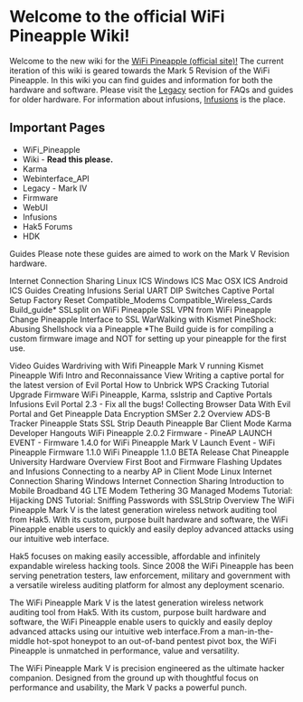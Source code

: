 # Welcome to the official WiFi Pineapple Wiki!

Welcome to the new wiki for the [WiFi Pineapple (official site)!](https://wifipineapple.com/) The current iteration of this wiki is geared towards the Mark 5 Revision of the WiFi Pineapple. In this wiki you can find guides and information for both the hardware and software. Please visit the [Legacy](legacy.md) section for FAQs and guides for older hardware. For information about infusions, [Infusions](infusions.md) is the place.

## Important Pages

- WiFi_Pineapple
- Wiki - **Read this please.**
- Karma
- Webinterface_API
- Legacy - Mark IV
- Firmware
- WebUI
- Infusions
- Hak5 Forums
- HDK

Guides
Please note these guides are aimed to work on the Mark V Revision hardware.

Internet Connection Sharing
Linux ICS
Windows ICS
Mac OSX ICS
Android ICS
Guides
Creating Infusions
Serial UART
DIP Switches
Captive Portal Setup
Factory Reset
Compatible_Modems
Compatible_Wireless_Cards
Build_guide*
SSLsplit on WiFi Pineapple
SSL VPN from WiFi Pineapple
Change Pineapple Interface to SSL
WarWalking with Kismet
PineShock: Abusing Shellshock via a Pineapple
*The Build guide is for compiling a custom firmware image and NOT for setting up your pineapple for the first use.

Video Guides
Wardriving with Wifi Pineapple Mark V running Kismet
Pineapple Wifi Intro and Reconnaissance View
Writing a captive portal for the latest version of Evil Portal
How to Unbrick
WPS Cracking Tutorial
Upgrade Firmware
WiFi Pineapple, Karma, sslstrip and Captive Portals
Infusions
Evil Portal 2.3 - Fix all the bugs!
Collecting Browser Data With Evil Portal and Get
Pineapple Data Encryption
SMSer 2.2 Overview
ADS-B Tracker
Pineapple Stats
SSL Strip
Deauth
Pineapple Bar
Client Mode
Karma
Developer Hangouts
WiFi Pineapple 2.0.2 Firmware - PineAP
LAUNCH EVENT - Firmware 1.4.0 for WiFi Pineapple Mark V
Launch Event - WiFi Pineapple Firmware 1.1.0
WiFi Pineapple 1.1.0 BETA Release Chat
Pineapple University
Hardware Overview
First Boot and Firmware Flashing
Updates and Infusions
Connecting to a nearby AP in Client Mode
Linux Internet Connection Sharing
Windows Internet Connection Sharing
Introduction to Mobile Broadband
4G LTE Modem Tethering
3G Managed Modems
Tutorial: Hijacking DNS
Tutorial: Sniffing Passwords with SSLStrip
Overview
The WiFi Pineapple Mark V is the latest generation wireless network auditing tool from Hak5. With its custom, purpose built hardware and software, the WiFi Pineapple enable users to quickly and easily deploy advanced attacks using our intuitive web interface.

Hak5 focuses on making easily accessible, affordable and infinitely expandable wireless hacking tools. Since 2008 the WiFi Pineapple has been serving penetration testers, law enforcement, military and government with a versatile wireless auditing platform for almost any deployment scenario.

The WiFi Pineapple Mark V is the latest generation wireless network auditing tool from Hak5. With its custom, purpose built hardware and software, the WiFi Pineapple enable users to quickly and easily deploy advanced attacks using our intuitive web interface.From a man-in-the-middle hot-spot honeypot to an out-of-band pentest pivot box, the WiFi Pineapple is unmatched in performance, value and versatility.

The WiFi Pineapple Mark V is precision engineered as the ultimate hacker companion. Designed from the ground up with thoughtful focus on performance and usability, the Mark V packs a powerful punch.